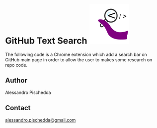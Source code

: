 
GitHub Text Search ![Project Logo](icon128.png)
==================

The following code is a Chrome extension which add a search bar on GitHub main page in order to allow the user to
makes some research on repo code.



Author
------

Alessandro Pischedda


Contact
-------

alessandro.pischedda@gmail.com
